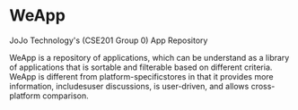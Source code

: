 # WeApp
JoJo Technology's (CSE201 Group 0) App Repository 

WeApp is a repository of applications, which can be understand as a library of applications that is sortable and filterable based on different criteria. 
WeApp is different from platform-specificstores in that it provides more information, includesuser discussions, is user-driven, and allows cross-platform comparison.
